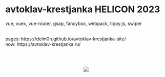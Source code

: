 # avtoklav-krestjanka HELICON 2023

vue, vuex, vue-router, gsap, fancybox, webpack, tippy.js, swiper

<br>
pages: https://delm0n.github.io/avtoklav-krestjanka-site/
<br>
now: https://avtoklav-krestjanka.ru/

<br><br>

<p align="center">
    <img style="max-width:80%" src="./lth.png" >
</p>

